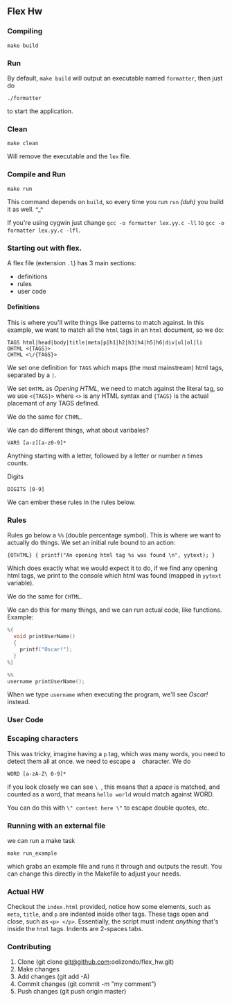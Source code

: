 ## Flex Hw

### Compiling
```console
make build
```

### Run
By default, ```make build``` will output an executable named ```formatter```, then just do
```console
./formatter
```
to start the application.

### Clean
```console
make clean
```
Will remove the executable and the ```lex``` file.

### Compile and Run
```console
make run
```
This command depends on ```build```, so every time you run ```run``` _(duh)_ you build it as well. ^_^

If you're using cygwin just change ```gcc -o formatter lex.yy.c -ll``` to ```gcc -o formatter lex.yy.c -lfl```.

### Starting out with flex.

A flex file (extension ```.l```) has 3 main sections:

* definitions
* rules
* user code

#### Definitions

This is where you'll write things like patterns to match against. In this example, we want to match all the ```html``` tags in an ```html``` document, so we do:

```
TAGS html|head|body|title|meta|p|h1|h2|h3|h4|h5|h6|div|ul|ol|li
OHTML <{TAGS}>
CHTML <\/{TAGS}>
```
We set one definition for ```TAGS``` which maps (the most mainstream) html tags, separated by a ```|```.

We set ```OHTML``` as _Opening HTML_, we need to match against the literal tag, so we use ```<{TAGS}>``` where ```<>``` is any HTML syntax and ```{TAGS}``` is the actual placemant of any TAGS defined.

We do the same for ```CTHML```.

We can do different things, what about varibales?
```
VARS [a-z][a-z0-9]*
```
Anything starting with a letter, followed by a letter or number _n_ times counts.

Digits
```
DIGITS [0-9]
```

We can ember these rules in the rules below.

### Rules
Rules go below a ```%%``` (double percentage symbol). This is where we want to actually do things. We set an initial rule bound to an action:
```
{OTHTML} { printf("An opening html tag %s was found \n", yytext); }
```
Which does exactly what we would expect it to do, if we find any opening html tags, we print to the console which html was found (mapped in ```yytext``` variable).

We do the same for ```CHTML```.

We can do this for many things, and we can run actual code, like functions.
Example:

```c
%{
  void printUserName()
  {
    printf("Oscar!");
  }
%}

%%
username printUserName();
```
When we type ```username``` when executing the program, we'll see _Oscar!_ instead.

### User Code

### Escaping characters
This was tricky, imagine having a ```p``` tag, which was many words, you need to detect them all at once. we need to escape a ``` ``` character.
We do
```
WORD [a-zA-Z\ 0-9]*
```
if you look closely we can see ```\ ```, this means that a _space_ is matched, and counted as a word, that means ```hello world``` would match against WORD.

You can do this with ```\" content here \"``` to escape double quotes, etc.

### Running with an external file
we can run a make task
```
make run_example
```
which grabs an example file and runs it through and outputs the result.
You can change this directly in the Makefile to adjust your needs.

### Actual HW
Checkout the ```index.html``` provided, notice how some elements, such as ```meta```, ```title```, and ```p``` are indented inside other tags. These tags open and close, such as ```<p> </p>```. Essentially, the script must indent _anything_ that's inside the ```html``` tags. Indents are 2-spaces tabs.

### Contributing

1. Clone (git clone git@github.com:oelizondo/flex_hw.git)
2. Make changes
3. Add changes (git add -A)
4. Commit changes (git commit -m "my comment")
5. Push changes (git push origin master)